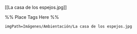 <span class='gallery-span-info'> [[La casa de los espejos.jpg]] </span>

%% Place Tags Here %%
```gallery-info
imgPath=Imágenes/Ambientación/La casa de los espejos.jpg
```
